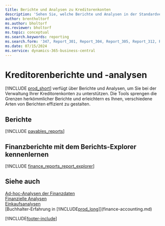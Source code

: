 ```yaml
---
title: Berichte und Analysen zu Kreditorenkonten
description: 'Sehen Sie, welche Berichte und Analysen in der Standardversion von Business Central verfügbar sind, damit Sie den Überblick über Ihre Verbindlichkeiten behalten.'
author: brentholtorf
ms.author: bholtorf
ms.reviewer: bholtorf
ms.topic: conceptual
ms.search.keywords: reporting
ms.search.form: '347, Report_301, Report_304, Report_305, Report_312, Report_317, Report_319, Report_321, Report_322, Report_329'
ms.date: 07/15/2024
ms.service: dynamics-365-business-central
---
```

# Kreditorenberichte und -analysen

[!INCLUDE [prod_short](includes/prod_short.md)] verfügt über Berichte und Analysen, um Sie bei der Verwaltung Ihrer Kreditorenkonten zu unterstützen. Die Tools sprengen die Grenzen herkömmlicher Berichte und erleichtern es Ihnen, verschiedene Arten von Berichten effizient zu gestalten.  

## Berichte

[!INCLUDE [payables_reports](includes/payables-reports-include.md)]

## Finanzberichte mit dem Berichts-Explorer kennenlernen

[!INCLUDE [finance_reports_report_explorer](includes/finance-reports-report-explorer-include.md)]

## Siehe auch 

[Ad-hoc-Analysen der Finanzdaten](ad-hoc-analysis-finance.md)  
[Finanzielle Analysen](bi.md)  
[Einkaufsanalysen](purchasing-analytics-overview.md)  
[Buchhalter-Erfahrung in [!INCLUDE[prod_long](includes/prod_long.md)]](finance-accounting.md)  

[!INCLUDE[footer-include](includes/footer-banner.md)]
